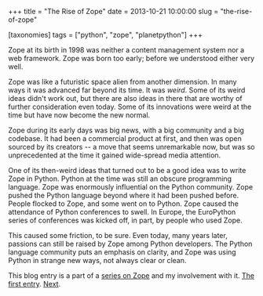 +++
title = "The Rise of Zope"
date = 2013-10-21 10:00:00
slug = "the-rise-of-zope"

[taxonomies]
tags = ["python", "zope", "planetpython"]
+++

Zope at its birth in 1998 was neither a content management system nor a
web framework. Zope was born too early; before we understood either very
well.

Zope was like a futuristic space alien from another dimension. In many
ways it was advanced far beyond its time. It was _weird_. Some of its
weird ideas didn't work out, but there are also ideas in there that are
worthy of further consideration even today. Some of its innovations were
weird at the time but have now become the new normal.

Zope during its early days was big news, with a big community and a big
codebase. It had been a commercial product at first, and then was open
sourced by its creators -- a move that seems unremarkable now, but was
so unprecedented at the time it gained wide-spread media attention.

One of its then-weird ideas that turned out to be a good idea was to
write Zope in Python. Python at the time was still an obscure
programming language. Zope was enormously influential on the Python
community. Zope pushed the Python language beyond where it had been
pushed before. People flocked to Zope, and some went on to Python. Zope
caused the attendance of Python conferences to swell. In Europe, the
EuroPython series of conferences was kicked off, in part, by people who
used Zope.

This caused some friction, to be sure. Even today, many years later,
passions can still be raised by Zope among Python developers. The Python
language community puts an emphasis on clarity, and Zope was using
Python in strange new ways, not always clear or clean.

This blog entry is a part of a [series on
Zope](@/posts/my-exit-from-zope.md) and my
involvement with it. [The first
entry](@/posts/my-exit-from-zope.md).
[Next](@/posts/the-weirdness-of-zope.md).
